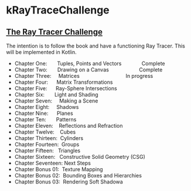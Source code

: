 # kRayTraceChallenge
## [The Ray Tracer Challenge](https://pragprog.com/book/jbtracer/the-ray-tracer-challenge)

The intention is to follow the book and have a functioning Ray Tracer.
This will be implemented in Kotlin.

* Chapter One:       Tuples, Points and Vectors              Complete
* Chapter Two:       Drawing on a Canvas                     Complete
* Chapter Three:     Matrices                                In progress
* Chapter Four:      Matrix Transformations
* Chapter Five:      Ray-Sphere Intersections
* Chapter Six:       Light and Shading
* Chapter Seven:     Making a Scene
* Chapter Eight:     Shadows
* Chapter Nine:      Planes
* Chapter Ten:       Patterns
* Chapter Eleven:    Reflections and Refraction
* Chapter Twelve:    Cubes
* Chapter Thirteen:  Cylinders
* Chapter Fourteen:  Groups
* Chapter Fifteen:   Triangles
* Chapter Sixteen:   Constructive Solid Geometry (CSG)
* Chapter Seventeen: Next Steps
* Chapter Bonus 01:  Texture Mapping
* Chapter Bonus 02:  Bounding Boxes and Hierarchies
* Chapter Bonus 03:  Rendering Soft Shadowa